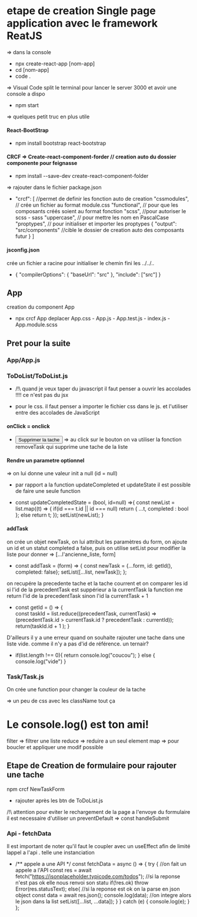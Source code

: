 # etape de creation Single page application avec le framework ReatJS

=> dans la console
* npx create-react-app [nom-app]
* cd [nom-app]
* code . 

=> Visual Code
split le terminal pour lancer le server 3000 et avoir une console a dispo

* npm start

=> quelques petit truc en plus utile
#### React-BootStrap
* npm install bootstrap react-bootstrap

#### CRCF => Create-react-component-forder  // creation auto du dossier componente pour feignasse
* npm install --save-dev create-react-component-folder

=> rajouter dans le fichier package.json
* "crcf": [ //permet de definir les fonction auto de creation
    "cssmodules", // crée un fichier au format module.css
    "functional", // pour que les composants créés soient au format fonction
    "scss", //pour autoriser le scss - sass
    "uppercase", // pour mettre les nom en PascalCase
    "proptypes", // pour initialiser et importer les proptypes
    {
        "output": "src/components" //cible le dossier de creation auto des composants futur
    }
]

#### jsconfig.json 
crée un fichier a racine pour initialiser le chemin fini les ../../.. 
* {
    "compilerOptions": {
    "baseUrl": "src"
    },
    "include": ["src"]
}


## App
creation du component App

* npx crcf App
deplacer App.css - App.js - App.test.js - index.js -App.module.scss

## Pret pour la suite

### App/App.js

### ToDoList/ToDoList.js

* /!\ quand je veux taper du javascript il faut penser a ouvrir les accolades !!!! ce n'est pas du jsx

* pour le css. il faut penser a importer le fichier css dans le js. et l'utiliser entre des accolades de JavaScript

#### onClick = onclick
 * <button onClick={removeTask}>Supprimer la tache</button>
 => au click sur le bouton on va utiliser la fonction removeTask qui supprime une tache de la liste


 #### Rendre un parametre optionnel
=> on lui donne une valeur init a null (id = null)
 * par rapport a la function updateCompleted et updateState il est possible de faire une seule function

 * const updateCompletedState = (bool, id=null) =>{
     const newList = list.map((t) => {
         if(id === t.id || id === null) return {
             ...t, completed : bool
         };
         else return t;
     });
        setList(newList);
 }
 

#### addTask
on crée un objet newTask, on lui attribut les paramètres du form, on ajoute un id et un statut completed a false, puis on utilise setList pour modifier la liste pour donner => [...l'ancienne_liste, form]
* const addTask = (form) => {
    const newTask = {...form, id: getId(), completed: false};
    setList([...list, newTask]);
};

on recupére la precedente tache et la tache courrent et on comparer les id
si l'id de la precedentTask est suppérieur a la currentTask
la function me return l'id de la precedentTask sinon l'id la currentTask  + 1
*  const getId = () => {   
    const taskId = list.reduce((precedentTask, currentTask) => (precedentTask.id > currentTask.id ? precedentTask : currentId));
    return(taskId.id + 1 );
 }

D'ailleurs il y a une erreur quand on souhaite rajouter une tache dans une liste vide. comme il n'y a pas d'id de référence.
un ternair?
* if(list.length !== 0){
       return console.log("coucou");
     } else {
       console.log("vide")
     }




### Task/Task.js
  On crée une function pour changer la couleur de la tache

=> un peu de css avec les className tout ça

# Le console.log() est ton ami!


filter => filtrer une liste
reduce => reduire a un seul element
map => pour boucler et appliquer une modif possible

## Etape de Creation de formulaire pour rajouter une tache

npm crcf NewTaskForm

* rajouter après les btn de ToDoList.js 
 <NewTaskForm />
 /!\ attention pour eviter le rechargement de la page a l'envoye du formulaire il est necessaire d'utiliser un preventDefault  => const handleSubmit

### Api - fetchData

Il est important de noter qu'il faut le coupler avec un useEffect afin de limité lappel a l'api . telle une instanciation
 * /** appele a une API */
   const fetchData = async () => {
     try {
       //on fait un appele a l'API
        const res = await fetch("https://jsonplaceholder.typicode.com/todos");
        //si la reponse n'est pas ok elle nous renvoi son statu
        if(!res.ok) throw Error(res.statusText);
        else{
          //si la reponse est ok on la parse en json object
          const data = await res.json();
          console.log(data);
          //on integre alors le json dans la list
          setList([...list, ...data]);
        }
     } catch (e) {
        console.log(e);
     }
   };

